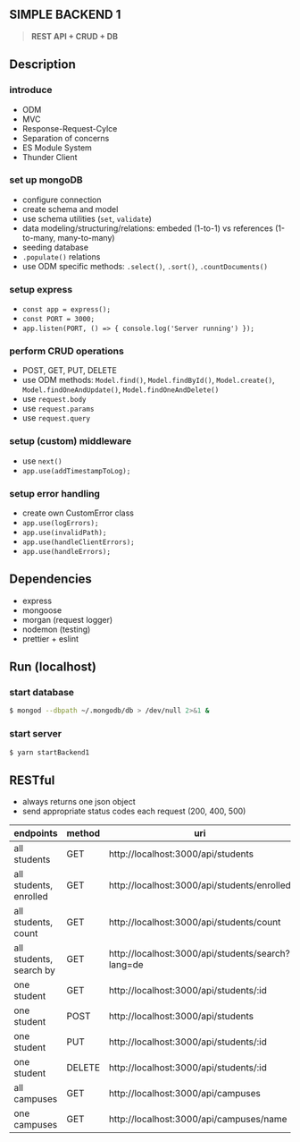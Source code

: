 ## SIMPLE BACKEND 1

> **REST API + CRUD + DB**

## Description

### introduce

-   ODM
-   MVC
-   Response-Request-Cylce
-   Separation of concerns
-   ES Module System
-   Thunder Client

### set up mongoDB

-   configure connection
-   create schema and model
-   use schema utilities (`set`, `validate`)
-   data modeling/structuring/relations: embeded (1-to-1) vs references (1-to-many, many-to-many)
-   seeding database
-   `.populate()` relations
-   use ODM specific methods: `.select()`, `.sort()`, `.countDocuments()`

### setup express

-   `const app = express();`
-   `const PORT = 3000;`
-   `app.listen(PORT, () => { console.log('Server running') });`

### perform CRUD operations

-   POST, GET, PUT, DELETE
-   use ODM methods: `Model.find()`, `Model.findById()`, `Model.create()`, `Model.findOneAndUpdate()`, `Model.findOneAndDelete()`
-   use `request.body`
-   use `request.params`
-   use `request.query`

### setup (custom) middleware

-   use `next()`
-   `app.use(addTimestampToLog);`

### setup error handling

-   create own CustomError class
-   `app.use(logErrors);`
-   `app.use(invalidPath);`
-   `app.use(handleClientErrors);`
-   `app.use(handleErrors);`

## Dependencies

-   express
-   mongoose
-   morgan (request logger)
-   nodemon (testing)
-   prettier + eslint

## Run (localhost)

### start database

```bash
$ mongod --dbpath ~/.mongodb/db > /dev/null 2>&1 &
```

### start server

```bash
$ yarn startBackend1
```

## RESTful

-   always returns one json object
-   send appropriate status codes each request (200, 400, 500)

| endpoints               | method | uri                                               |
| ----------------------- | ------ | ------------------------------------------------- |
| all students            | GET    | http://localhost:3000/api/students                |
| all students, enrolled  | GET    | http://localhost:3000/api/students/enrolled       |
| all students, count     | GET    | http://localhost:3000/api/students/count          |
| all students, search by | GET    | http://localhost:3000/api/students/search?lang=de |
| one student             | GET    | http://localhost:3000/api/students/:id            |
| one student             | POST   | http://localhost:3000/api/students            |
| one student             | PUT    | http://localhost:3000/api/students/:id            |
| one student             | DELETE | http://localhost:3000/api/students/:id            |
| all campuses            | GET    | http://localhost:3000/api/campuses                |
| one campuses            | GET    | http://localhost:3000/api/campuses/name           |

